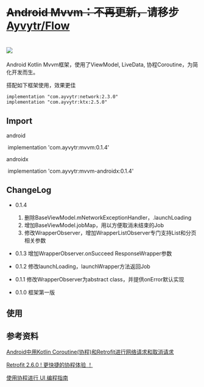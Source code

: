 # ~~Android Mvvm：不再更新，~~请移步[Ayvytr/Flow](https://github.com/Ayvytr/Flow)



#  [![](https://img.shields.io/badge/jCenter-0.1.4-red.svg)](https://bintray.com/ayvytr/maven/mvvm-androidx/_latestVersion)

Android Kotlin Mvvm框架，使用了ViewModel, LiveData,  协程Coroutine，为简化开发而生。



搭配如下框架使用，效果更佳

```
implementation "com.ayvytr:network:2.3.0"
implementation "com.ayvytr:ktx:2.5.0"
```



## Import



android

​	implementation 'com.ayvytr:mvvm:0.1.4'



androidx

​	implementation 'com.ayvytr:mvvm-androidx:0.1.4'



## ChangeLog

* 0.1.4 
  1. 删除BaseViewModel.mNetworkExceptionHandler，.launchLoading
  2. 增加BaseViewModel.jobMap，用以方便取消未结束的Job
  3. 修改WrapperObserver，增加WrapperListObserver专门支持List和分页相关参数

* 0.1.3 增加WrapperObserver.onSucceed ResponseWrapper参数

* 0.1.2 修改launchLoading，launchWrapper方法返回Job

* 0.1.1 修改WrapperObserver为abstract class，并提供onError默认实现

* 0.1.0 框架第一版



## 使用




## 参考资料

[Android中用Kotlin Coroutine(协程)和Retrofit进行网络请求和取消请求](https://blog.csdn.net/huyongl1989/article/details/89456753)

[Retrofit 2.6.0 ! 更快捷的协程体验 ！](https://blog.csdn.net/sunluyao_/article/details/92799767)

[使用协程进行 UI 编程指南](https://github.com/hltj/kotlinx.coroutines-cn/blob/master/ui/coroutines-guide-ui.md)







